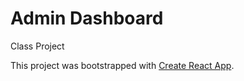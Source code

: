 # Admin Dashboard

Class Project

This project was bootstrapped with [Create React App](https://github.com/facebook/create-react-app).

